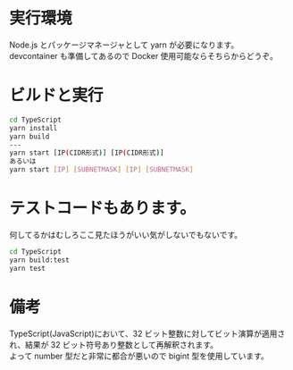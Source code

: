 # 実行環境

Node.js とパッケージマネージャとして yarn が必要になります。  
devcontainer も準備してあるので Docker 使用可能ならそちらからどうぞ。

# ビルドと実行

```bash
cd TypeScript
yarn install
yarn build
---
yarn start [IP(CIDR形式)] [IP(CIDR形式)]
あるいは
yarn start [IP] [SUBNETMASK] [IP] [SUBNETMASK]
```

# テストコードもあります。

何してるかはむしろここ見たほうがいい気がしないでもないです。

```bash
cd TypeScript
yarn build:test
yarn test
```

# 備考

TypeScript(JavaScript)において、32 ビット整数に対してビット演算が適用され、結果が 32 ビット符号あり整数として再解釈されます。  
よって number 型だと非常に都合が悪いので bigint 型を使用しています。
